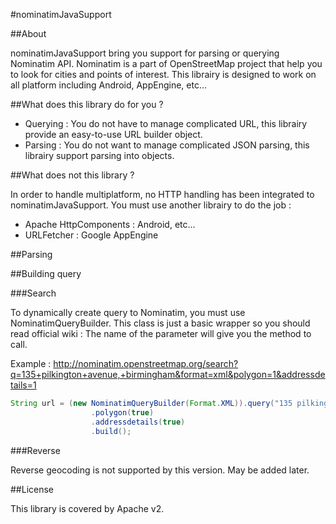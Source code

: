 #nominatimJavaSupport

##About

nominatimJavaSupport bring you support for parsing or querying Nominatim API.
Nominatim is a part of OpenStreetMap project that help you to look for cities and points of interest.
This librairy is designed to work on all platform including Android, AppEngine, etc...

##What does this library do for you ?

+ Querying : You do not have to manage complicated URL, this librairy provide an easy-to-use URL builder object.
+ Parsing : You do not want to manage complicated JSON parsing, this librairy support parsing into objects.

##What does not this library ?

In order to handle multiplatform, no HTTP handling has been integrated to nominatimJavaSupport.
You must use another librairy to do the job :
+ Apache HttpComponents : Android, etc...
+ URLFetcher : Google AppEngine

##Parsing

##Building query

###Search

To dynamically create query to Nominatim, you must use NominatimQueryBuilder.
This class is just a basic wrapper so you should read official wiki : The name of the parameter will give you the method to call.

Example :  http://nominatim.openstreetmap.org/search?q=135+pilkington+avenue,+birmingham&format=xml&polygon=1&addressdetails=1
```java
String url = (new NominatimQueryBuilder(Format.XML)).query("135 pilkington avenue, birmingham")
                  .polygon(true)
                  .addressdetails(true)
                  .build();
```

###Reverse

Reverse geocoding is not supported by this version. May be added later.

##License

This library is covered by Apache v2.
